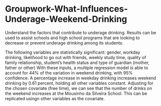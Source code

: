# Groupwork-What-Influences-Underage-Weekend-Drinking
Understand the factors that contribute to underage drinking. Results can be used to assist schools and high school programs that are looking to decrease or prevent underage drinking among its students.

The following variables are statistically significant: gender, workday drinking, likelihood to go out with friends, weekly study time, quality of family relationship, student’s health status and type of guardian (mother, father or other) 
With these inputs, a multiple regression model is able to account for 44% of the variation in weekend drinking, with 95% confidence.
A percentage increase in weekday drinking increases weekend drinking by 0.61 percent, holding all other variables constant.
Adjusting for the chosen covariate (free time), we can see that the number of drinks on the weekend increases at the Mousinho da Silveira School. This can be replicated usingn other variables as the covariate.
